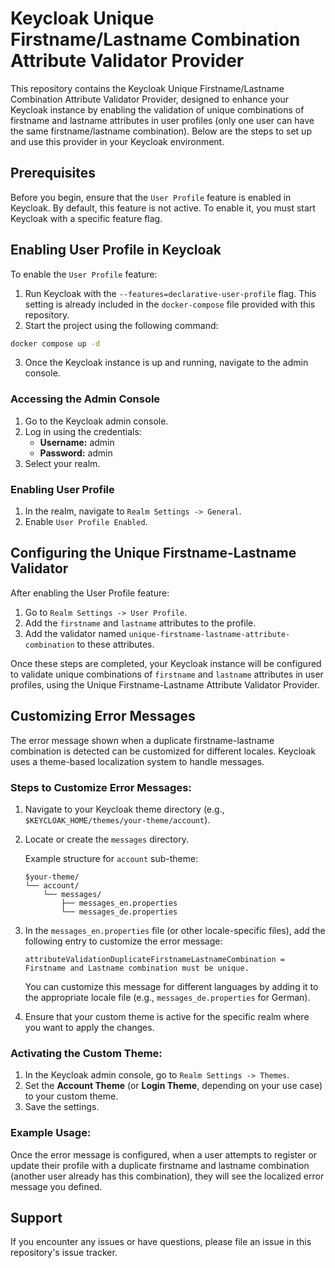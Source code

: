 # Keycloak Unique Firstname/Lastname Combination Attribute Validator Provider

This repository contains the Keycloak Unique Firstname/Lastname Combination Attribute Validator Provider, designed to enhance your Keycloak instance by enabling the validation of unique combinations of firstname and lastname attributes in user profiles (only one user can have the same firstname/lastname combination). Below are the steps to set up and use this provider in your Keycloak environment.

## Prerequisites

Before you begin, ensure that the `User Profile` feature is enabled in Keycloak. By default, this feature is not active. To enable it, you must start Keycloak with a specific feature flag.

## Enabling User Profile in Keycloak

To enable the `User Profile` feature:

1. Run Keycloak with the `--features=declarative-user-profile` flag. This setting is already included in the `docker-compose` file provided with this repository.
2. Start the project using the following command:

```bash
docker compose up -d
```

3. Once the Keycloak instance is up and running, navigate to the admin console.

### Accessing the Admin Console

1. Go to the Keycloak admin console.
2. Log in using the credentials:
   - **Username:** admin
   - **Password:** admin
3. Select your realm.

### Enabling User Profile

1. In the realm, navigate to `Realm Settings -> General`.
2. Enable `User Profile Enabled`.

## Configuring the Unique Firstname-Lastname Validator

After enabling the User Profile feature:

1. Go to `Realm Settings -> User Profile`.
2. Add the `firstname` and `lastname` attributes to the profile.
3. Add the validator named `unique-firstname-lastname-attribute-combination` to these attributes.

Once these steps are completed, your Keycloak instance will be configured to validate unique combinations of `firstname` and `lastname` attributes in user profiles, using the Unique Firstname-Lastname Attribute Validator Provider.

## Customizing Error Messages

The error message shown when a duplicate firstname-lastname combination is detected can be customized for different locales. Keycloak uses a theme-based localization system to handle messages.

### Steps to Customize Error Messages:

1. Navigate to your Keycloak theme directory (e.g., `$KEYCLOAK_HOME/themes/your-theme/account`).
2. Locate or create the `messages` directory.

   Example structure for `account` sub-theme:
   ```
   $your-theme/
   └── account/
       └── messages/
           ├── messages_en.properties
           └── messages_de.properties
   ```

3. In the `messages_en.properties` file (or other locale-specific files), add the following entry to customize the error message:
   ```properties
   attributeValidationDuplicateFirstnameLastnameCombination = Firstname and Lastname combination must be unique.
   ```
   You can customize this message for different languages by adding it to the appropriate locale file (e.g., `messages_de.properties` for German).

4. Ensure that your custom theme is active for the specific realm where you want to apply the changes.

### Activating the Custom Theme:

1. In the Keycloak admin console, go to `Realm Settings -> Themes`.
2. Set the **Account Theme** (or **Login Theme**, depending on your use case) to your custom theme.
3. Save the settings.

### Example Usage:

Once the error message is configured, when a user attempts to register or update their profile with a duplicate firstname and lastname combination (another user already has this combination), they will see the localized error message you defined.

## Support

If you encounter any issues or have questions, please file an issue in this repository's issue tracker.
